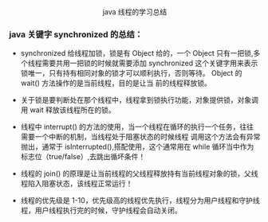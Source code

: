 <center>java 线程的学习总结 </center>  

### java 关键字 synchronized 的总结：

* synchronized 给线程加锁，锁是有 Object 给的，一个 Object 只有一把锁,多个线程需要共用一把锁的时候就需要添加 synchronized
这个关键字用来表示锁唯一，只有持有相同对象的锁才可以顺利执行，否则等待。 Object 的 wait() 方法操作的是当前线程，目的是让当
前的线程释放锁。

* 关于锁是要判断处在那个线程中，线程拿到锁执行功能，对象提供锁，对象调用 wait 释放该线程所在的锁。

* 线程中 interrupt() 的方法的使用，当一个线程在循环的执行一个任务，往往需要一个中断的机制，当线程处于阻塞状态的时候线程
调用这个方法会有异常抛出，通常于 isInterrupted(),搭配使用，这个通常用在 while 循环当中作为标志位（true/false）,去跳出循坏条件！

* 线程的 join() 的原理是让当前线程的父线程释放持有当前线程对象的锁，父线程陷入阻塞状态，该线程正常运行！

* 线程的优先级是 1-10，优先级高的线程优先执行，线程分为用户线程和守护线程，用户线程执行完的时候，守护线程会自动关闭。

   
  


